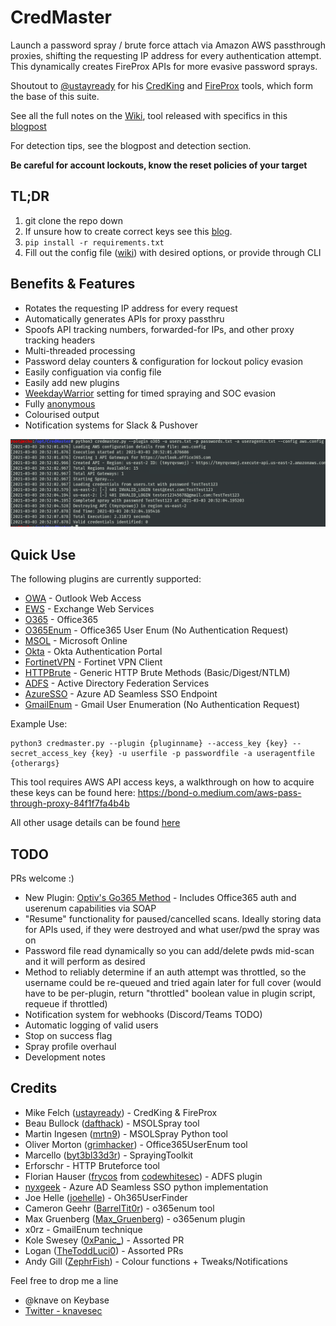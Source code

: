# CredMaster #

Launch a password spray / brute force attach via Amazon AWS passthrough proxies, shifting the requesting IP address for every authentication attempt. This dynamically creates FireProx APIs for more evasive password sprays.  

Shoutout to [@ustayready](https://twitter.com/ustayready) for his [CredKing](https://github.com/ustayready/CredKing) and [FireProx](https://github.com/ustayready/fireprox) tools, which form the base of this suite.

See all the full notes on the [Wiki](https://github.com/knavesec/CredMaster/wiki), tool released with specifics in this [blogpost](https://whynotsecurity.com/blog/credmaster/)

For detection tips, see the blogpost and detection section.

**Be careful for account lockouts, know the reset policies of your target**

## TL;DR
1. git clone the repo down
2. If unsure how to create correct keys see this [blog](https://bond-o.medium.com/aws-pass-through-proxy-84f1f7fa4b4b).
3. `pip install -r requirements.txt`
4. Fill out the config file ([wiki](https://github.com/knavesec/CredMaster/wiki/Config-File)) with desired options, or provide through CLI


## Benefits & Features ##

* Rotates the requesting IP address for every request
* Automatically generates APIs for proxy passthru
* Spoofs API tracking numbers, forwarded-for IPs, and other proxy tracking headers
* Multi-threaded processing
* Password delay counters & configuration for lockout policy evasion
* Easily configuation via config file
* Easily add new plugins
* [WeekdayWarrior](https://github.com/knavesec/CredMaster/wiki/Weekday-Warrior) setting for timed spraying and SOC evasion
* Fully [anonymous](https://github.com/knavesec/CredMaster/wiki/Anonymity)
* Colourised output
* Notification systems for Slack & Pushover

![general](https://raw.githubusercontent.com/whynotsecurity/whynotsecurity.github.io/master/assests/images/credmaster-screenshots/credmaster-default.png)


## Quick Use ##

The following plugins are currently supported:

* [OWA](https://github.com/knavesec/CredMaster/wiki/OWA) - Outlook Web Access
* [EWS](https://github.com/knavesec/CredMaster/wiki/EWS) - Exchange Web Services
* [O365](https://github.com/knavesec/CredMaster/wiki/O365) - Office365
* [O365Enum](https://github.com/knavesec/CredMaster/wiki/O365Enum) - Office365 User Enum (No Authentication Request)
* [MSOL](https://github.com/knavesec/CredMaster/wiki/MSOL) - Microsoft Online
* [Okta](https://github.com/knavesec/CredMaster/wiki/Okta) - Okta Authentication Portal
* [FortinetVPN](https://github.com/knavesec/CredMaster/wiki/FortinetVPN) - Fortinet VPN Client
* [HTTPBrute](https://github.com/knavesec/CredMaster/wiki/HTTPBrute) - Generic HTTP Brute Methods (Basic/Digest/NTLM)
* [ADFS](https://github.com/knavesec/CredMaster/wiki/ADFS) - Active Directory Federation Services
* [AzureSSO](https://github.com/knavesec/CredMaster/wiki/AzureSSO) - Azure AD Seamless SSO Endpoint
* [GmailEnum](https://github.com/knavesec/CredMaster/wiki/GmailEnum) - Gmail User Enumeration (No Authentication Request)

Example Use:
```
python3 credmaster.py --plugin {pluginname} --access_key {key} --secret_access_key {key} -u userfile -p passwordfile -a useragentfile {otherargs}
```

This tool requires AWS API access keys, a walkthrough on how to acquire these keys can be found here: https://bond-o.medium.com/aws-pass-through-proxy-84f1f7fa4b4b

All other usage details can be found [here](https://github.com/knavesec/CredMaster/wiki/Usage)


## TODO ##

PRs welcome :)

* New Plugin: [Optiv's Go365 Method](https://github.com/optiv/Go365) - Includes Office365 auth and userenum capabilities via SOAP
* "Resume" functionality for paused/cancelled scans. Ideally storing data for APIs used, if they were destroyed and what user/pwd the spray was on
* Password file read dynamically so you can add/delete pwds mid-scan and it will perform as desired
* Method to reliably determine if an auth attempt was throttled, so the username could be re-queued and tried again later for full cover (would have to be per-plugin, return "throttled" boolean value in plugin script, requeue if throttled)
* Notification system for webhooks (Discord/Teams TODO)
* Automatic logging of valid users
* Stop on success flag
* Spray profile overhaul
* Development notes


## Credits ##

- Mike Felch ([ustayready](https://twitter.com/ustayready)) - CredKing & FireProx
- Beau Bullock ([dafthack](https://twitter.com/dafthack)) - MSOLSpray tool
- Martin Ingesen ([mrtn9](https://twitter.com/Mrtn9)) - MSOLSpray Python tool
- Oliver Morton ([grimhacker](https://twitter.com/grimhacker)) - Office365UserEnum tool
- Marcello ([byt3bl33d3r](https://twitter.com/byt3bl33d3r)) - SprayingToolkit
- Erforschr - HTTP Bruteforce tool
- Florian Hauser ([frycos](https://twitter.com/frycos) from [codewhitesec](https://twitter.com/codewhitesec)) - ADFS plugin
- [nyxgeek](https://twitter.com/nyxgeek) - Azure AD Seamless SSO python implementation
- Joe Helle ([joehelle](https://twitter.com/joehelle)) - Oh365UserFinder
- Cameron Geehr ([BarrelTit0r](https://twitter.com/BarrelTit0r)) - o365enum tool
- Max Gruenberg ([Max_Gruenberg](https://twitter.com/Max_Gruenberg)) - o365enum plugin
- x0rz - GmailEnum technique
- Kole Swesey ([0xPanic_](https://twitter.com/0xPanic_)) - Assorted PR
- Logan ([TheToddLuci0](https://twitter.com/TheToddLuci0)) - Assorted PRs
- Andy Gill ([ZephrFish](https://twitter.com/ZephrFish)) - Colour functions + Tweaks/Notifications


Feel free to drop me a line
- \@knave on Keybase
- [Twitter - knavesec](https://twitter.com/knavesec)

